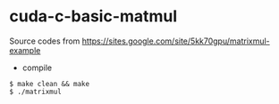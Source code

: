 # cuda-c-basic-matmul

Source codes from https://sites.google.com/site/5kk70gpu/matrixmul-example
- compile
```
$ make clean && make 
$ ./matrixmul
```

